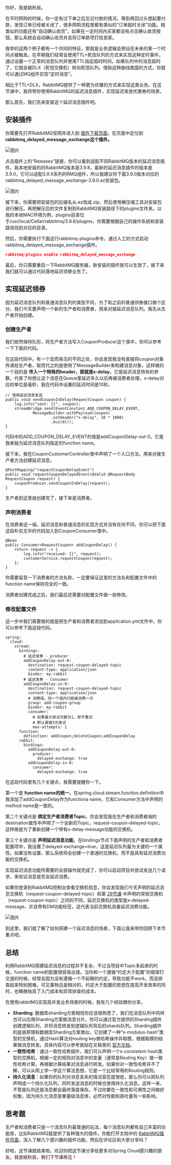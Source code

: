 你好，我是姚秋辰。

在平时网购的时候，你一定有过下单之后忘记付款的情况，等到再回过头想起要付款，发现订单已经被关闭了，很多网购流程里都有类似的“订单超时关闭”功能。相类似的功能还有“自动确认收货”，如果在一定时间内买家都没有点击确认收货按钮，那么系统会自动确认收货并且将订单款项打给卖家。

我举的这两个例子都有一个共同的特征，那就是业务逻辑会预设在未来的某一个时间点被触发。在早期我们经常会使用TTL+死信队列的方式来实现这种定时事件，通过设置一个正常的消息队列并使用TTL指定超时时间，如果队列中的消息超时了，它就会被DLX（死信交换机）转向死信队列。借助这种曲线救国的方式，你就可以通过MQ组件实现“定时消息”。

相比于TTL+DLX，RabbitMQ提供了一种更为优雅的方式来实现这类业务。在这节课中，我将带你使用RabbitMQ的延迟消息插件，实现延迟发放优惠券的场景。

那么首先，我们先来安装这个延迟消息插件吧。

## 安装插件

你需要先打开RabbitMQ官网并进入到 [插件下载页面](https://www.rabbitmq.com/community-plugins.html)，在页面中定位到 **rabbitmq\_delayed\_message\_exchange这个插件。**

![图片](https://static001.geekbang.org/resource/image/b8/04/b8c1ee9769b005bb8eb3932b72yy7e04.png?wh=1914x352)

点击插件上的“Releases”链接，你可以看到适配不同RabbitMQ版本的延迟消息插件。我本地安装的的RabbitMQ版本是3.9.8，最新的延迟消息插件的版本是3.9.0，它可以适配3.9.X系列的RMQ组件，所以我建议你下载3.9.0版本对应的rabbitmq\_delayed\_message\_exchange-3.9.0.ez安装包。

![图片](https://static001.geekbang.org/resource/image/60/c5/605281d670ff9f4ba66638f9b99d6bc5.png?wh=1850x742)

接下来，你需要把安装包的后缀名从.ez改成.zip，然后使用解压缩工具对安装包进行解压。再把解压后的文件复制到RabbitMQ安装路径下的plugins文件夹。以我的本地MAC环境为例，plugins目录位于/usr/local/Cellar/rabbitmq/3.9.8/plugins，你需要根据自己的操作系统和安装路径找到对应的目录。

然后，你需要执行下面这行rabbitmq-plugins命令，通过人工的方式启动rabbitmq\_delayed\_message\_exchange插件。

```json
rabbitmq-plugins enable rabbitmq_delayed_message_exchange

```

最后，你只需要重启一下RabbitMQ服务器，新安装的插件就可以生效了，接下来我们就可以通过代码落地延迟领劵业务了。

## 实现延迟领券

因为延迟消息队列和普通消息队列的类型不同，为了和之前的普通领券接口做个区分，我们今天要声明一个新的生产者和消费者，用来对接延迟消息队列。我先从生产者开始创建。

### 创建生产者

我们依然保持队形，将生产者方法写入CouponProducer这个类中，你可以参考一下下面的代码。

在这段代码中，有一个显而易见的不同之处，你会发现我没有直接将coupon对象传递给生产者，取而代之的是使用了MessageBuilder来构建消息对象，这样做的一个目的是 **传入一个特殊的header，那就是x-delay**。它是延迟消息特有的参数，代表了你想让这个消息在Queue里延迟多久以后再被消费者处理，x-delay对应的单位是毫秒，我在代码中设置的延迟时间是10秒。

```plain
// 使用延迟消息发送
public void sendCouponInDelay(RequestCoupon coupon) {
    log.info("sent: {}", coupon);
    streamBridge.send(EventConstant.ADD_COUPON_DELAY_EVENT,
            MessageBuilder.withPayload(coupon)
                    .setHeader("x-delay", 10 * 1000)
                    .build());
}

```

代码中的ADD\_COUPON\_DELAY\_EVENT的值是addCouponDelay-out-0，它是我单独为延迟消息队列指定的function name。

接下来，我在CouponCustomerController类中声明了一个入口方法，用来对接生产者方法创建延迟消息。

```plain
@PostMapping("requestCouponDelayEvent")
public void requestCouponDelayedEvent(@Valid @RequestBody RequestCoupon request) {
    couponProducer.sendCouponInDelay(request);
}

```

生产者到这里就创建完了，接下来是消费者。

### 声明消费者

在消费者这一端，延迟消息和普通消息的实现方式并没有任何不同，你可以把下面这段朴实无华的代码加入到CouponConsumer类中。

```plain
@Bean
public Consumer<RequestCoupon> addCouponDelay() {
    return request -> {
        log.info("received: {}", request);
        customerService.requestCoupon(request);
    };
}

```

你需要留意一下消费者的方法名称，一定要保证这里的方法名和配置文件中的function name保持完全的一致。

消费者创建完成之后，我们最后还需要对配置文件做一些修改。

### 修改配置文件

这一步中我们需要做的就是把生产者和消费者添加到application.yml文件中，你可以参考下面这段代码。

```plain
spring:
  cloud:
    stream:
      bindings:
        # 延迟发券 - producer
        addCouponDelay-out-0:
          destination: request-coupon-delayed-topic
          content-type: application/json
          binder: my-rabbit
        # 延迟发券 - Consumer
        addCouponDelay-in-0:
          destination: request-coupon-delayed-topic
          content-type: application/json
          # 消费组，同一个组内只能被消费一次
          group: add-coupon-group
          binder: my-rabbit
          consumer:
            # 如果最大尝试次数为1，即不重试
            # 默认是做3次尝试
            max-attempts: 1
      function:
        definition: addCoupon;deleteCoupon;addCouponDelay
      rabbit:
        bindings:
          addCouponDelay-out-0:
            producer:
              delayed-exchange: true
          addCouponDelay-in-0:
            consumer:
              delayed-exchange: true

```

在这段代码里有几个关键点，我需要提醒你一下。

第一个是 **function name的统一**。在spring.cloud.stream.function.definition中我添加了addCouponDelay作为functiona name，它和Consumer方法中声明的method name是一致的。

第二个关键点是 **绑定生产者消费者Topic**。你会发现我在生产者和消费者端的destination属性中声明了一个全新的Topic，request-coupon-delayed-topic，这样做是为了重新创建一个带有x-delay-message功能的交换机。

第三个关键点是 **声明延迟消息功能**。在bindings节点下面声明的生产者和消费者配置项中，我设置了delayed-exchange=true，这是延迟队列最为关键的一个属性。如果没有设置，那么系统将会创建一个普通的交换机，而不是具有延迟消费功能的交换机。

实现延迟消息功能所需要的全部操作就完成了，你可以启动项目并尝试发送几个请求，来验证消息是否会延迟消费。

如果你登录到RabbitMQ控制台查看交换机信息，你会发现我们今天声明的延迟消息交换机（request-coupon-delayed-topic）和第 [29节课](https://time.geekbang.org/column/article/487752?cid=100101301) 中声明的常规交换机（request-coupon-topic）之间的不同，延迟交换机的类型是x-delayed-message，并且带有DM功能标签，这代表当前交换机具备延迟消费功能。

![图片](https://static001.geekbang.org/resource/image/30/a9/30d45ce899b5f131edc81dc718e12ca9.png?wh=701x65)

到这里，我们就了解了如何搭建一个延迟消息的场景，下面让我来带你回顾下本节重点吧。

## 总结

利用RabbitMQ搭建延迟消息的过程并不复杂，不过当项目中Topic多起来的时候，function name的配置很容易出错。当你和一个遵循“约定大于配置”的框架打交道的时候，经常会因为没有遵循一个不起眼的约定，导致功能不work，而且排查起来特别困难。可见事物总是相对的，约定大于配置的思想在提高开发效率的同时，也略微抬高了入门成本和异常排查的成本。

在使用rabbitMQ实现高并发业务场景的时候，我有几个经验跟你分享。

- **Sharding**: 数据库sharding方案相信你应该很熟悉了，我们在消息队列中同样也可以应用Sharding方案做消息分片。你可以通过官方提供的Sharding插件创建逻辑队列，并将消息转发到逻辑队列背后的shards队列。Sharding插件的底层原理和数据库Sharding方案类似，它创建了一种“x-modulus-hash”类型的交换机，通过Hash算法对routing key做哈希操作并取模，根据取模的结果做消息转发。具体内容可以参考我贴在文稿里的 [官方文档](https://github.com/rabbitmq/rabbitmq-server/tree/master/deps/rabbitmq_sharding)。
- **一致性哈希**：通过一致性哈希插件，我们可以声明一个x-consistent-hash类型的交换机，根据一定的规则对消息中的变量（通常是Routing Key）做一致性哈希计算，再根据计算结果对消息进行转发。如果你对一致性哈希并不了解，可以从网上学一学这个算法思想，它是一个比较常用的Routing规则。
- **持久化消息**：如果你的队列对消息丢失的情况容忍度很低，那么你可以把队列声明成一个持久化队列，同时发送消息的时候也使用持久化消息。这样一来，不管是队列还是消息都会最终落盘保存。不过你要在一致性和可用性之间做好权衡，因为持久化消息是重量级消息体，必然对性能和吞吐量有一些影响。

## 思考题

生产者和消费者只是一个消息队列最普通的玩法，每个消息队列都有自己丰富的功能库，比如RabbitMQ就提供了各种强大的插件。你能打开文档中的 [RabbitMQ插件页面](https://github.com/rabbitmq/rabbitmq-server/tree/master/deps)，深入了解几个感兴趣的插件功能，然后在评论区和大家分享吗？

好啦，这节课就结束啦。欢迎你把这节课分享给更多对Spring Cloud感兴趣的朋友。我是姚秋辰，我们下节课再见！